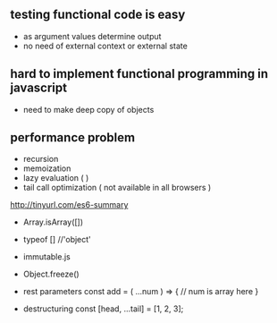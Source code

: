 

## testing functional code is easy
 - as argument values determine output
 - no need of external context or external state
 
 
 
## hard to implement functional programming in javascript
 - need to make deep copy of objects
 
## performance problem
 - recursion
 - memoization
 - lazy evaluation ( )
 - tail call optimization ( not available in all browsers ) 
 
 
http://tinyurl.com/es6-summary


- Array.isArray([])
- typeof [] //'object'

- immutable.js
- Object.freeze()


- rest parameters 
const add = ( ...num ) => { // num is array here }

- destructuring
const [head, ...tail] = [1, 2, 3];